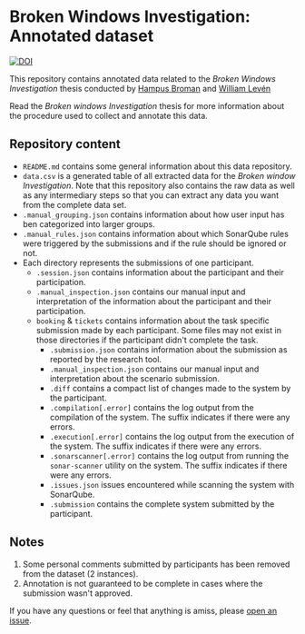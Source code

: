 # Broken Windows Investigation: Annotated dataset

[![DOI](https://zenodo.org/badge/342301067.svg)](https://zenodo.org/badge/latestdoi/342301067)

This repository contains annotated data related to the *Broken Windows Investigation* thesis conducted by [Hampus Broman](https://github.com/HBroman) and [William Levén](https://github.com/williamleven)

Read the *Broken windows Investigation* thesis for more information about the procedure used to collect and annotate this data.
 
## Repository content

* `README.md` contains some general information about this data repository.
* `data.csv` is a generated table of all extracted data for the *Broken window Investigation*. Note that this repository also contains the raw data as well as any intermediary steps so that you can extract any data you want from the complete data set.
* `.manual_grouping.json` contains information about how user input has ben categorized into larger groups.
* `.manual_rules.json` contains information about which SonarQube rules were triggered by the submissions and if the rule should be ignored or not.
* Each directory represents the submissions of one participant.
    * `.session.json` contains information about the participant and their participation.
    * `.manual_inspection.json` contains our manual input and interpretation of the information about the participant and their participation.
    * `booking` & `tickets` contains information about the task specific submission made by each participant. Some files may not exist in those directories if the participant didn't complete the task.
        * `.submission.json` contains information about the submission as reported by the research tool. 
        * `.manual_inspection.json` contains our manual input and interpretation about the scenario submission.
        * `.diff` contains a compact list of changes made to the system by the participant.
        * `.compilation[.error]` contains the log output from the compilation of the system. The suffix indicates if there were any errors.
        * `.execution[.error]` contains the log output from the execution of the system. The suffix indicates if there were any errors.
        * `.sonarscanner[.error]` contains the log output from running the `sonar-scanner` utility on the system. The suffix indicates if there were any errors.
        * `.issues.json` issues encountered while scanning the system with SonarQube.
        * `.submission` contains the complete system submitted by the participant.
    
    
## Notes
1. Some personal comments submitted by participants has been removed from the dataset (2 instances).
2. Annotation is not guaranteed to be complete in cases where the submission wasn't approved.

If you have any questions or feel that anything is amiss, please [open an issue](https://github.com/BrokenWindowsInvestigation/Data/issues).
